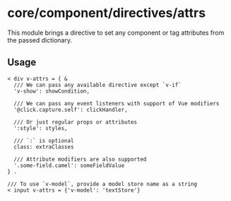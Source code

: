 # core/component/directives/attrs

This module brings a directive to set any component or tag attributes from the passed dictionary.

## Usage

```
< div v-attrs = { &
  /// We can pass any available directive except `v-if`
  'v-show': showCondition,

  /// We can pass any event listeners with support of Vue modifiers
  '@click.capture.self': clickHandler,

  /// Or just regular props or attributes
  ':style': styles,

  /// `:` is optional
  class: extraClasses

  /// Attribute modifiers are also supported
  '.some-field.camel': someFieldValue
} .

/// To use `v-model`, provide a model store name as a string
< input v-attrs = {'v-model': 'textStore'}
```
